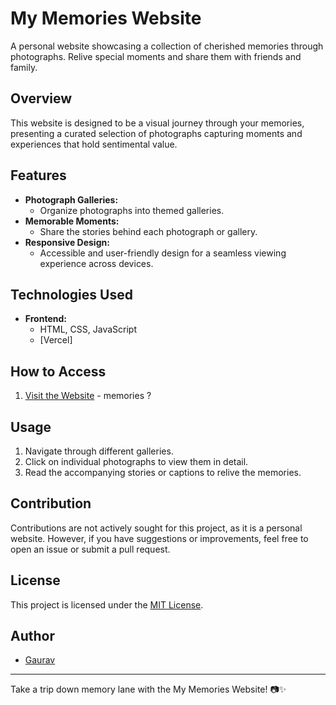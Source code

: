 # My Memories Website

A personal website showcasing a collection of cherished memories through photographs.
Relive special moments and share them with friends and family.

## Overview

This website is designed to be a visual journey through your memories, presenting a curated 
selection of photographs capturing moments and experiences that hold sentimental value.

## Features

- **Photograph Galleries:**
  - Organize photographs into themed galleries.
- **Memorable Moments:**
  - Share the stories behind each photograph or gallery.
- **Responsive Design:**
  - Accessible and user-friendly design for a seamless viewing experience across devices.

## Technologies Used

- **Frontend:**
  - HTML, CSS, JavaScript
  - [Vercel]

## How to Access

1. [Visit the Website](https://lensmosaic.vercel.app) - memories ?

## Usage

1. Navigate through different galleries.
2. Click on individual photographs to view them in detail.
3. Read the accompanying stories or captions to relive the memories.

## Contribution

Contributions are not actively sought for this project, as it is a personal website. However, if you have suggestions or improvements, feel free to open an issue or submit a pull request.

## License

This project is licensed under the [MIT License](LICENSE).

## Author

- [Gaurav](https://github.com/euclidstellar)

---

Take a trip down memory lane with the My Memories Website! 📷✨
